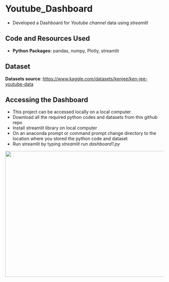 # Youtube_Dashboard
* Developed a Dashboard for *Youtube channel* data using *streamlit* 


## Code and Resources Used 
* **Python**
**Packages:** pandas, numpy, Plotly, streamlit 

## Dataset
**Datasets source**: https://www.kaggle.com/datasets/kenjee/ken-jee-youtube-data

## Accessing the Dashboard
* This project can be accessed locally on a local computer 
* Download all the required python codes and datasets from this github repo
* Install streamlit library on local computer
* On an anaconda prompt or command prompt change directory to the location where you stored the python code and dataset
* Run streamlit by typing *streamlit run dashboard1.py*



<img src="https://github.com/Khlement/Youtube_Dashboard/assets/87413037/d491b70e-7e74-48fc-a0d3-2b0c061d1001" width="800" height="400">


